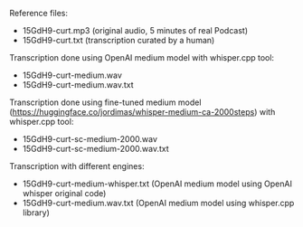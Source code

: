 
Reference files:

* 15GdH9-curt.mp3 (original audio, 5 minutes of real Podcast)
* 15GdH9-curt.txt (transcription curated by a human)

Transcription done using OpenAI medium model with whisper.cpp tool:

* 15GdH9-curt-medium.wav
* 15GdH9-curt-medium.wav.txt

Transcription done using fine-tuned medium model (https://huggingface.co/jordimas/whisper-medium-ca-2000steps) with whisper.cpp tool:

* 15GdH9-curt-sc-medium-2000.wav
* 15GdH9-curt-sc-medium-2000.wav.txt

Transcription with different engines:
* 15GdH9-curt-medium-whisper.txt (OpenAI medium model using OpenAI whisper original code)
* 15GdH9-curt-medium.wav.txt (OpenAI medium model using whisper.cpp library)
